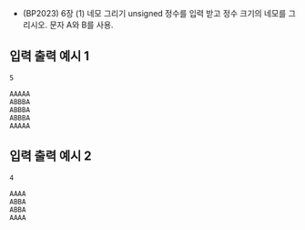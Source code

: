 - (BP2023) 6장 (1) 네모 그리기
unsigned 정수를 입력 받고 정수 크기의 네모를 그리시오. 문자 A와 B를 사용.

## 입력 출력 예시 1
```
5
```
```
AAAAA  
ABBBA  
ABBBA  
ABBBA  
AAAAA
```

## 입력 출력 예시 2
```
4
```
```
AAAA  
ABBA  
ABBA  
AAAA  
```
